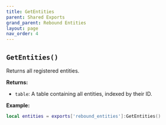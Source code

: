 ```yaml
--- 
title: GetEntities 
parent: Shared Exports 
grand_parent: Rebound Entities 
layout: page
nav_order: 4
--- 
```


## `GetEntities()`
Returns all registered entities.

**Returns:**
- `table`: A table containing all entities, indexed by their ID.

**Example:**
```lua
local entities = exports['rebound_entities']:GetEntities()
```
